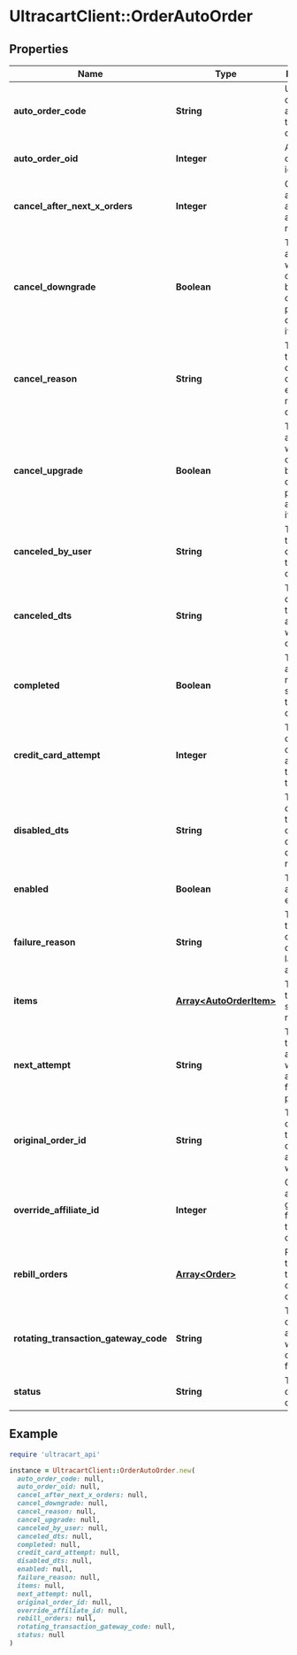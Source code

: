 # UltracartClient::OrderAutoOrder

## Properties

| Name | Type | Description | Notes |
| ---- | ---- | ----------- | ----- |
| **auto_order_code** | **String** | Unique code assigned to this auto order | [optional] |
| **auto_order_oid** | **Integer** | Auto order object identifier | [optional] |
| **cancel_after_next_x_orders** | **Integer** | Cancel this auto order after X additional rebills | [optional] |
| **cancel_downgrade** | **Boolean** | True if the auto order was canceled because the customer purchased a downgrade item | [optional] |
| **cancel_reason** | **String** | The reason this auto order was canceled by either merchant or customer | [optional] |
| **cancel_upgrade** | **Boolean** | True if the auto order was canceled because the customer purchased an upgrade item | [optional] |
| **canceled_by_user** | **String** | The user that canceled the auto order | [optional] |
| **canceled_dts** | **String** | The date/time that the auto order was canceled | [optional] |
| **completed** | **Boolean** | True if the auto order ran successfully to completion | [optional] |
| **credit_card_attempt** | **Integer** | The number of credit card attempts that have taken place | [optional] |
| **disabled_dts** | **String** | The date/time the auto order was disabled due to failed rebills | [optional] |
| **enabled** | **Boolean** | True if this auto order is enabled | [optional] |
| **failure_reason** | **String** | The reason this auto order failed during the last rebill attempt | [optional] |
| **items** | [**Array&lt;AutoOrderItem&gt;**](AutoOrderItem.md) | The items that are setup to rebill | [optional] |
| **next_attempt** | **String** | The next time that the auto order will be attempted for processing | [optional] |
| **original_order_id** | **String** | The original order id that this auto order is associated with. | [optional] |
| **override_affiliate_id** | **Integer** | Override the affiliate id given credit for rebills of this auto order | [optional] |
| **rebill_orders** | [**Array&lt;Order&gt;**](Order.md) | Rebill orders that have taken place on this auto order | [optional] |
| **rotating_transaction_gateway_code** | **String** | The RTG code associated with this order for future rebills | [optional] |
| **status** | **String** | The status of the auto order | [optional] |

## Example

```ruby
require 'ultracart_api'

instance = UltracartClient::OrderAutoOrder.new(
  auto_order_code: null,
  auto_order_oid: null,
  cancel_after_next_x_orders: null,
  cancel_downgrade: null,
  cancel_reason: null,
  cancel_upgrade: null,
  canceled_by_user: null,
  canceled_dts: null,
  completed: null,
  credit_card_attempt: null,
  disabled_dts: null,
  enabled: null,
  failure_reason: null,
  items: null,
  next_attempt: null,
  original_order_id: null,
  override_affiliate_id: null,
  rebill_orders: null,
  rotating_transaction_gateway_code: null,
  status: null
)
```

